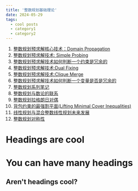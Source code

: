 ```yaml
---
title: '整数规划基础理论'
date: 2024-05-29
tags:
  - cool posts
  - category1
  - category2
---
```


1. [整数规划预求解核心技术：Domain Propagation](https://zhuanlan.zhihu.com/p/602281860)
2. [整数规划预求解技术: Simple Probing](https://zhuanlan.zhihu.com/p/714667077)
3. [整数规划预求解技术如何判断一个约束是冗余的](https://zhuanlan.zhihu.com/p/715795943)
4. [整数规划预求解技术:Dual Fixing](https://zhuanlan.zhihu.com/p/721515304)
5. [整数规划预求解技术:Clique Merge](https://zhuanlan.zhihu.com/p/731373218)
6. [整数规划预求解技术如何判断一个变量是否是冗余的](https://zhuanlan.zhihu.com/p/748307076)
7. [整数规划系列笔记](https://zhuanlan.zhihu.com/p/406262088)
8. [整数规划与数论的联系](https://zhuanlan.zhihu.com/p/700415530)
9. [整数规划拉格朗日对偶](https://zhuanlan.zhihu.com/p/340131448)
10. [背包约束的最强割平面(Lifting Minimal Cover Inequalities)](https://zhuanlan.zhihu.com/p/23166816585)
11. [线性规划与混合整数线性规划未来发展](https://zhuanlan.zhihu.com/p/22809674591)
12. [整数规划对称性](https://zhuanlan.zhihu.com/p/655231400)

Headings are cool
======

You can have many headings
======

Aren't headings cool?
------
